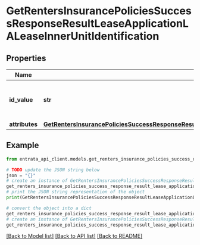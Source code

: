# GetRentersInsurancePoliciesSuccessResponseResultLeaseApplicationLALeaseInnerUnitIdentification


## Properties

Name | Type | Description | Notes
------------ | ------------- | ------------- | -------------
**id_value** | **str** | Unique identifier for the property unit | 
**attributes** | [**GetRentersInsurancePoliciesSuccessResponseResultLeaseApplicationLALeaseInnerUnitIdentificationAttributes**](GetRentersInsurancePoliciesSuccessResponseResultLeaseApplicationLALeaseInnerUnitIdentificationAttributes.md) |  | 

## Example

```python
from entrata_api_client.models.get_renters_insurance_policies_success_response_result_lease_application_la_lease_inner_unit_identification import GetRentersInsurancePoliciesSuccessResponseResultLeaseApplicationLALeaseInnerUnitIdentification

# TODO update the JSON string below
json = "{}"
# create an instance of GetRentersInsurancePoliciesSuccessResponseResultLeaseApplicationLALeaseInnerUnitIdentification from a JSON string
get_renters_insurance_policies_success_response_result_lease_application_la_lease_inner_unit_identification_instance = GetRentersInsurancePoliciesSuccessResponseResultLeaseApplicationLALeaseInnerUnitIdentification.from_json(json)
# print the JSON string representation of the object
print(GetRentersInsurancePoliciesSuccessResponseResultLeaseApplicationLALeaseInnerUnitIdentification.to_json())

# convert the object into a dict
get_renters_insurance_policies_success_response_result_lease_application_la_lease_inner_unit_identification_dict = get_renters_insurance_policies_success_response_result_lease_application_la_lease_inner_unit_identification_instance.to_dict()
# create an instance of GetRentersInsurancePoliciesSuccessResponseResultLeaseApplicationLALeaseInnerUnitIdentification from a dict
get_renters_insurance_policies_success_response_result_lease_application_la_lease_inner_unit_identification_from_dict = GetRentersInsurancePoliciesSuccessResponseResultLeaseApplicationLALeaseInnerUnitIdentification.from_dict(get_renters_insurance_policies_success_response_result_lease_application_la_lease_inner_unit_identification_dict)
```
[[Back to Model list]](../README.md#documentation-for-models) [[Back to API list]](../README.md#documentation-for-api-endpoints) [[Back to README]](../README.md)



